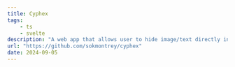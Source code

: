 ```yaml
---
title: Cyphex
tags:
    - ts
    - svelte
description: "A web app that allows user to hide image/text directly inside another image."
url: "https://github.com/sokmontrey/cyphex"
date: 2024-09-05
---
```

